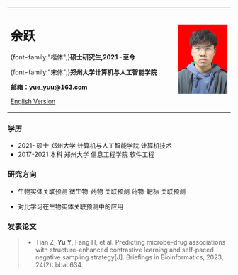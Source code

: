 <table border="0">
  <tr>
    <td width="75%">
      <h1>余跃</h1>
      <p>{font-family:"楷体";}<b>硕士研究生,2021-至今</b></p>
      <p>{font-family:"宋体";}<b>郑州大学计算机与人工智能学院</b></p>
      <p><b>邮箱：yue_yuu@163.com</b></p>
      <p><a href="/index-en.html">English Version</a></p>
    </td>
    <td width="25%">
      <img src="/id.jpg" width="100%">
    </td>
  </tr>
</table>

### 学历
- 2021-     硕士 郑州大学 计算机与人工智能学院 计算机技术
- 2017-2021 本科 郑州大学 信息工程学院 软件工程

### 研究方向
- 生物实体关联预测
微生物-药物 关联预测
药物-靶标 关联预测

- 对比学习在生物实体关联预测中的应用

### 发表论文
> - Tian Z, **Yu Y**, Fang H, et al. Predicting microbe–drug associations with structure-enhanced contrastive learning and self-paced negative sampling strategy[J]. Briefings in Bioinformatics, 2023, 24(2): bbac634.


